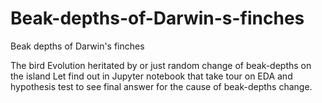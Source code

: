 # Beak-depths-of-Darwin-s-finches
Beak depths of Darwin's finches

The bird Evolution heritated by or just random change of beak-depths on the island
Let find out in Jupyter notebook that take tour on EDA and hypothesis test to see final answer for
the cause of beak-depths change.
